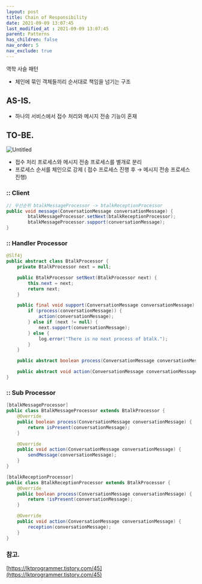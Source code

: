 ```yaml
---
layout: post
title: Chain of Responsibility
date: 2021-09-09 13:07:45
last_modified_at : 2021-09-09 13:07:45
parent: Patterns
has_children: false
nav_order: 5
nav_exclude: true
---
```


역학 사슬 패턴

- 체인에 묶인 객체들끼리 순서대로 책임을 넘기는 구조

## AS-IS.

- 하나의 서비스에서 접수 처리와 메시지 전송 기능이 혼재

## TO-BE.

![Untitled](../img/cor.png)

- 접수 처리 프로세스와 메시지 전송 프로세스를 별개로 분리
- 프로세스 순서를 체인으로 강제 ( 접수 프로세스 진행 후 → 메시지 전송 프로세스 진행)

### :: Client

```java
// 우선순위 btalkMessageProcessor -> btalkReceptionProcessor
public void message(ConversationMessage conversationMessage) {
        btalkMessageProcessor.setNext(btalkReceptionProcessor);
        btalkMessageProcessor.support(conversationMessage);
}
```

### :: Handler Processor

```java
@Slf4j
public abstract class BtalkProcessor {
    private BtalkProcessor next = null;

    public BtalkProcessor setNext(BtalkProcessor next) {
        this.next = next;
        return next;
    }

    public final void support(ConversationMessage conversationMessage) {
        if (process(conversationMessage)) {
            action(conversationMessage);
        } else if (next != null) {
            next.support(conversationMessage);
        } else {
            log.error("There is no next process of btalk.");
        }
    }

    public abstract boolean process(ConversationMessage conversationMessage);

    public abstract void action(ConversationMessage conversationMessage);
}
```

### :: Sub Processor

```java
[btalkMessageProcessor]
public class BtalkMessageProcessor extends BtalkProcessor {
    @Override
    public boolean process(ConversationMessage conversationMessage) {
        return isPresent(conversationMessage);
    }

    @Override
    public void action(ConversationMessage conversationMessage) {
        sendMessage(conversationMessage);
    }
}

[btalkReceptionProcessor]
public class BtalkReceptionProcessor extends BtalkProcessor {
    @Override
    public boolean process(ConversationMessage conversationMessage) {
        return !isPresent(conversationMessage);
    }

    @Override
    public void action(ConversationMessage conversationMessage) {
        reception(conversationMessage);
    }
}
```

### 참고.

[https://lktprogrammer.tistory.com/45](https://lktprogrammer.tistory.com/45)